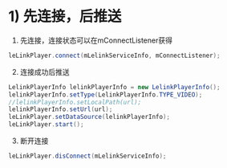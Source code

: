 # 1\) 先连接，后推送

1. 先连接，连接状态可以在mConnectListener获得
```java
leLinkPlayer.connect(mLelinkServiceInfo, mConnectListener);
```
2. 连接成功后推送
```java
LelinkPlayerInfo lelinkPlayerInfo = new LelinkPlayerInfo();
lelinkPlayerInfo.setType(LelinkPlayerInfo.TYPE_VIDEO);
//lelinkPlayerInfo.setLocalPath(url);
lelinkPlayerInfo.setUrl(url);
leLinkPlayer.setDataSource(lelinkPlayerInfo);
leLinkPlayer.start();
```
3. 断开连接
```java
leLinkPlayer.disConnect(mLelinkServiceInfo);
```